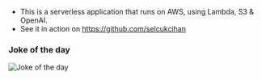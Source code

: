 * This is a serverless application that runs on AWS, using Lambda, S3 & OpenAI.
* See it in action on https://github.com/selcukcihan

### Joke of the day

![Joke of the day](https://cihan-software-joke-generator-bucket.s3.eu-west-1.amazonaws.com/joke.svg)
